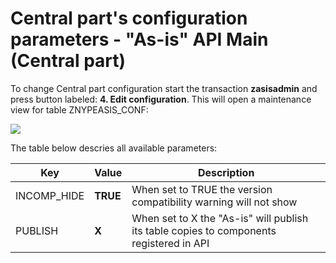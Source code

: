 # Central part's configuration parameters - "As-is" API Main (Central part)

To change Central part configuration start the transaction **zasisadmin** and press button labeled: **4. Edit configuration**. This will open a maintenance view for table ZNYPEASIS_CONF:

[![](res/zasisdmin.png)](res/zasisdmin.png)

The table below descries all available parameters:

| Key                          | Value     | Description                                                                  |
|------------------------------|-----------|------------------------------------------------------------------------------|
| INCOMP_HIDE                  | **TRUE** | When set to TRUE the version compatibility warning will not show |
| PUBLISH                       | **X**    | When set to X the "As-is" will publish its table copies to components registered in API |